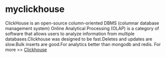 # myclickhouse
ClickHouse is an open-source column-oriented DBMS (columnar database management system)
Online Analytical Processing (OLAP) is a category of software that allows users to analyze information from multiple databases.Clickhouse was designed to be fast.Deletes and updates are slow.Bulk inserts are good.For analytics better than mongodb and redis.
For more >> [Clickhouse](https://content.clickhouse.tech/docs/en/single/clickhouse_en.pdf)

